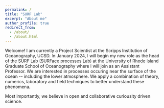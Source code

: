 ```yaml
---
permalink: /
title: "SURF Lab"
excerpt: "About me"
author_profile: true
redirect_from: 
  - /about/
  - /about.html
---
```


Welcome! I am currently a Project Scientist at the Scripps Institution of Oceanography, UCSD. In January 2024, I will begin my new role as the head of the SURF Lab (SURFace processes Lab) at the University of Rhode Island Graduate School of Oceanography where I will join as an Assistant Professor. We are interested in processes occuring near the surface of the ocean -- including the lower atmosphere. We apply a combination of theory, numerics, laboratory and field techniques to better understand these phenomena. 

Most importantly, we believe in open and collaborative curiousity driven science. 


